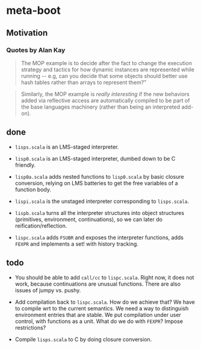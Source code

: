 # meta-boot

## Motivation

### Quotes by Alan Kay

> The MOP example is to decide after the fact to change the execution
> strategy and tactics for how dynamic instances are represented while
> running -- e.g, can you decide that some objects should better use
> hash tables rather than arrays to represent them?”

> Similarly, the MOP example is *really interesting* if the new
> behaviors added via reflective access are automatically compiled to
> be part of the base languages machinery (rather than being an
> interpreted add-on).

## done

- `lisps.scala` is an LMS-staged interpreter.

- `lisp0.scala` is an LMS-staged interpreter, dumbed down to be C friendly.

- `lisp0a.scala` adds nested functions to `lisp0.scala` by basic
  closure conversion, relying on LMS batteries to get the free
  variables of a function body.

- `lispi.scala` is the unstaged interpreter corresponding to `lisps.scala`.

- `lispb.scala` turns all the interpreter structures into object
  structures (primitives, environment, continuations), so we can later
  do reification/reflection.

- `lispc.scala` adds `FSUBR` and exposes the interpreter functions,
  adds `FEXPR` and implements a set! with history tracking.


## todo

- You should be able to add `call/cc` to `lispc.scala`. Right now, it
  does not work, because continuations are unusual functions. There
  are also issues of jumpy vs. pushy.

- Add compilation back to `lispc.scala`. How do we achieve that? We
  have to compile wrt to the current semantics. We need a way to
  distinguish environment entries that are stable. We put compilation
  under user control, with functions as a unit. What do we do with
  `FEXPR`? Impose restrictions?

- Compile `lisps.scala` to C by doing closure conversion.
